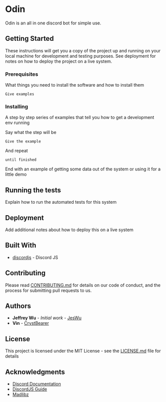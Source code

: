 # Odin
Odin is an all in one discord bot for simple use.

## Getting Started

These instructions will get you a copy of the project up and running on your local machine for development and testing purposes. See deployment for notes on how to deploy the project on a live system.

### Prerequisites

What things you need to install the software and how to install them

```
Give examples
```

### Installing

A step by step series of examples that tell you how to get a development env running

Say what the step will be

```
Give the example
```

And repeat

```
until finished
```

End with an example of getting some data out of the system or using it for a little demo

## Running the tests

Explain how to run the automated tests for this system    


## Deployment

Add additional notes about how to deploy this on a live system

## Built With

* [discordjs](https://github.com/discordjs/discord.js) - Discord JS

## Contributing

Please read [CONTRIBUTING.md]() for details on our code of conduct, and the process for submitting pull requests to us.   


## Authors  

* **Jeffrey Wu** - *Initial work* - [JesWu](https://github.com/JesWu/)
* **Vin** - [CrystBearer](https://github.com/CrystBearer)

## License

This project is licensed under the MIT License - see the [LICENSE.md](LICENSE.md) file for details

## Acknowledgments

* [Discord Documentation](https://discordapp.com/developers/docs/intro)
* [DiscordJS Guide](https://discordjs.guide/#before-you-begin)
* [Madlibz](https://madlibz.herokuapp.com/api)

